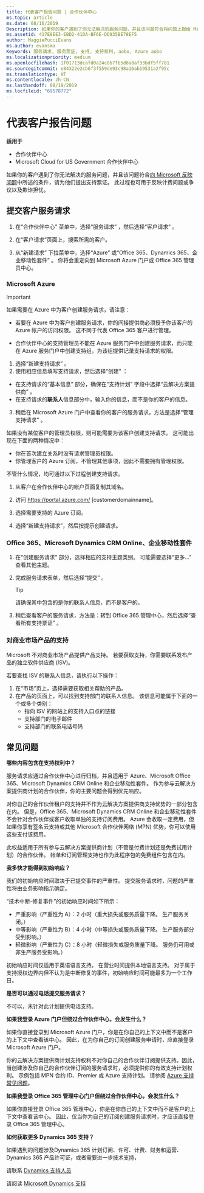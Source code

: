 ```yaml
---
title: 代表客户报告问题 | 合作伙伴中心
ms.topic: article
ms.date: 08/16/2019
Description: 如果你的客户遇到了你无法解决的服务问题，并且该问题符合将问题上报给 Microsoft 中所述的条件，请为他们提出支持票证。
ms.assetid: 417E8EE3-EBD2-41DA-BF6E-DD935BE78EF5
author: MaggiePucciEvans
ms.author: evansma
Keywords: 服务请求, 服务票证, 支持, 支持权利, aobo, Azure aobo
ms.localizationpriority: medium
ms.openlocfilehash: 1f01713dcafd0a24c8b7fb5d8a8af33bdf5ff781
ms.sourcegitcommit: e84322e2cb6f3f559de93c98a16ab19531a2f95c
ms.translationtype: HT
ms.contentlocale: zh-CN
ms.lasthandoff: 08/19/2019
ms.locfileid: "69578772"
---
```

# <a name="report-problems-on-behalf-of-a-customer"></a>代表客户报告问题

**适用于**

-  合作伙伴中心
-  Microsoft Cloud for US Government 合作伙伴中心


如果你的客户遇到了你无法解决的服务问题，并且该问题符合[向 Microsoft 反映问题](escalate-problems-to-microsoft.md)中所述的条件，请为他们提出支持票证。 此过程也可用于反映计费问题或争议以及欺诈担忧。

## <a name="submit-a-service-request-for-a-customer"></a>提交客户服务请求

1.  在“合作伙伴中心”  菜单中，选择“服务请求”  ，然后选择“客户请求”  。 

2.  在“客户请求”页面上，搜索所需的客户。

3.  从“新建请求”  下拉菜单中，选择“Azure”  或“Office 365、Dynamics 365、企业移动性套件”  。 你将会重定向到 Microsoft Azure 门户或 Office 365 管理员中心。

### <a name="microsoft-azure"></a>Microsoft Azure

> [!IMPORTANT]
> 如果需要在 Azure 中为客户创建服务请求，请注意：
>
>- 若要在 Azure 中为客户创建服务请求，你的间接提供商必须授予你该客户的 Azure 帐户的访问权限。 这不同于代表 Office 365 客户进行管理。 
>
>- 合作伙伴中心的支持管理员不能在 Azure 服务门户中创建服务请求，而只能在 Azure 服务门户中创建支持组，为该组提供记录支持请求的权限。

1. 选择“新建支持请求”  。
2. 使用相应信息填写支持请求，然后选择“创建”  ：
-   在支持请求的“基本信息”  部分，确保在“支持计划”  字段中选择“云解决方案提供商”  。
-   在支持请求的**联系人**信息部分中，输入你的信息，而不是你的客户的信息。

3. 稍后在 Microsoft Azure 门户中查看你的客户的服务请求，方法是选择“管理支持请求”  。

如果没有某位客户的管理员权限，则可能需要为该客户创建支持请求。 这可能出现在下面的两种情况中： 
 
-   你在首次建立关系时没有请求管理员权限。
-   你管理客户的 Azure 订阅，不管理其他事项，因此不需要拥有管理权限。
 
不管什么情况，均可通过以下过程创建支持请求。 

1. 从客户在合作伙伴中心的帐户页面复制其域名。

2. 访问 https://portal.azure.com/ [customerdomainname]。 

3. 选择需要支持的 Azure 订阅。

4. 选择“新建支持请求”，然后按提示创建请求。  

 
### <a name="office-365-microsoft-dynamics-crm-online-enterprise-mobility-suite"></a>Office 365、Microsoft Dynamics CRM Online、企业移动性套件

1. 在“创建服务请求”  部分，选择相应的支持主题类别。 可能需要选择“更多…”  查看其他主题。    
2. 完成服务请求表单，然后选择“提交”  。

   > [!TIP]
   > 请确保其中包含的是你的联系人信息，而不是客户的。

3. 稍后查看客户的服务请求，方法是：转到 Office 365 管理中心，然后选择“查看所有支持票证”  。

### <a name="support-for-commercial-marketplace-products"></a>对商业市场产品的支持

Microsoft 不对商业市场产品提供产品支持。 若要获取支持，你需要联系发布产品的独立软件供应商 (ISV)。

若要查找 ISV 的联系人信息，请执行以下操作：

1.  在“市场”页上，选择需要获取相关帮助的产品。 
2.  在产品的页面上，可以找到支持部门的联系人信息。 该信息可能属于下面的一个或多个类别：
    - 指向 ISV 的网站上的支持入口点的链接
    - 支持部门的电子邮件 
    - 支持部门的联系电话号码

## <a name="faq"></a>常见问题

**哪些内容包含在支持权利中？**

服务请求应通过合作伙伴中心进行归档，并且适用于 Azure、Microsoft Office 365、Microsoft Dynamics CRM Online 和企业移动性套件。 作为参与云解决方案提供商计划的合作伙伴，你的主要问题会得到优先响应。

对你自己的合作伙伴租户的支持并不作为云解决方案提供商支持优势的一部分包含在内。 但是，Office 365、Microsoft Dynamics CRM Online 和企业移动性套件不会针对合作伙伴或客户收取单独的支持订阅费用。 Azure 会收取一定费用，但如果你享有签名云支持或其他 Microsoft 合作伙伴网络 (MPN) 优势，你可以使用这些支付该费用。

此权益适用于所有参与云解决方案提供商计划（不管是付费计划还是免费试用计划）的合作伙伴。 帐单和订阅管理支持也作为此程序包的免费组件包含在内。

**我多快才能得到初始响应？**

我们的初始响应时间取决于已提交事件的严重性。 提交服务请求时，问题的严重性将由业务影响指示确定。

“技术中断-修复事件”的初始响应时间如下所示： 

-   严重影响（严重性为 A）：2 小时（重大损失或服务质量下降。 生产服务关闭。）
-   中等影响（严重性为 B）：4 小时（中等损失或服务质量下降。 生产服务部分受到影响。）
-   轻微影响（严重性为 C）：8 小时（轻微损失或服务质量下降。 服务仍可用或非生产服务受影响。）

初始响应时间仅适用于英语语言支持。 在营业时间提供本地语言支持。
对于属于支持授权边界内但不认为是中断修复的事件，初始响应时间可能最多为一个工作日。

**是否可以通过电话提交服务请求？**

不可以，未针对此计划提供电话支持。

**如果我登录 Azure 门户但绕过合作伙伴中心，会发生什么？**

如果你直接登录到 Microsoft Azure 门户，你是在你自己的上下文中而不是客户的上下文中查看该中心。 因此，在为你自己的订阅创建服务申请时，应直接登录 Microsoft Azure 门户。

你的云解决方案提供商计划支持权利不对你自己的合作伙伴订阅提供支持。因此，当创建涉及你自己的合作伙伴订阅的服务请求时，必须提供你的有效支持计划权利。 示例包括 MPN 合约 ID、Premier 或 Azure 支持计划。 请参阅 [Azure 支持常见问题](https://go.microsoft.com/fwlink/?LinkId=717532)。

**如果我登录 Office 365 管理中心门户但绕过合作伙伴中心，会发生什么？**

如果你直接登录 Office 365 管理中心，你是在你自己的上下文中而不是客户的上下文中查看该中心。 因此，仅当你为自己的订阅创建服务请求时，才应该直接登录 Office 365 管理中心。

**如何获取更多 Dynamics 365 支持？**

如果遇到的问题涉及Dynamics 365 计划订阅、许可、计费、财务和运营、Dynamics 365 产品许可证，或者需要进一步技术支持，
 
请联系 [Dynamics 支持人员](https://docs.microsoft.com/dynamics365/customer-engagement/admin/contact-technical-support)

请阅读 [Microsoft Dynamics 支持](https://support.microsoft.com/help/4052881/faq-microsoft-dynamics-365-for-unified-operations-iur)



